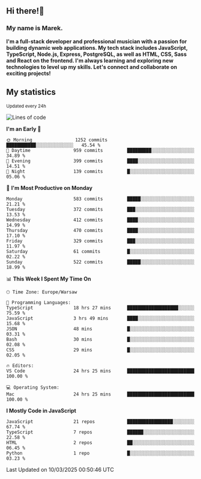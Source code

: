 ## Hi there!👋 ##
### My name is Marek. ###

**I'm a full-stack developer and professional musician with a passion for building dynamic web applications. My tech stack includes JavaScript, TypeScript, Node.js, Express, PostgreSQL, as well as HTML, CSS, Sass and React on the frontend. I'm always learning and exploring new technologies to level up my skills. Let's connect and collaborate on exciting projects!**

## My statistics ##
<sub>Updated every 24h</sub>
<!--START_SECTION:waka-->
![Lines of code](https://img.shields.io/badge/From%20Hello%20World%20I%27ve%20Written-152.0%20thousand%20lines%20of%20code-blue)

**I'm an Early 🐤** 

```text
🌞 Morning                1252 commits        ███████████░░░░░░░░░░░░░░   45.54 % 
🌆 Daytime                959 commits         █████████░░░░░░░░░░░░░░░░   34.89 % 
🌃 Evening                399 commits         ████░░░░░░░░░░░░░░░░░░░░░   14.51 % 
🌙 Night                  139 commits         █░░░░░░░░░░░░░░░░░░░░░░░░   05.06 % 
```
📅 **I'm Most Productive on Monday** 

```text
Monday                   583 commits         █████░░░░░░░░░░░░░░░░░░░░   21.21 % 
Tuesday                  372 commits         ███░░░░░░░░░░░░░░░░░░░░░░   13.53 % 
Wednesday                412 commits         ████░░░░░░░░░░░░░░░░░░░░░   14.99 % 
Thursday                 470 commits         ████░░░░░░░░░░░░░░░░░░░░░   17.10 % 
Friday                   329 commits         ███░░░░░░░░░░░░░░░░░░░░░░   11.97 % 
Saturday                 61 commits          █░░░░░░░░░░░░░░░░░░░░░░░░   02.22 % 
Sunday                   522 commits         █████░░░░░░░░░░░░░░░░░░░░   18.99 % 
```


📊 **This Week I Spent My Time On** 

```text
🕑︎ Time Zone: Europe/Warsaw

💬 Programming Languages: 
TypeScript               18 hrs 27 mins      ███████████████████░░░░░░   75.59 % 
JavaScript               3 hrs 49 mins       ████░░░░░░░░░░░░░░░░░░░░░   15.68 % 
JSON                     48 mins             █░░░░░░░░░░░░░░░░░░░░░░░░   03.31 % 
Bash                     30 mins             █░░░░░░░░░░░░░░░░░░░░░░░░   02.08 % 
CSS                      29 mins             █░░░░░░░░░░░░░░░░░░░░░░░░   02.05 % 

🔥 Editors: 
VS Code                  24 hrs 25 mins      █████████████████████████   100.00 % 

💻 Operating System: 
Mac                      24 hrs 25 mins      █████████████████████████   100.00 % 
```

**I Mostly Code in JavaScript** 

```text
JavaScript               21 repos            █████████████████░░░░░░░░   67.74 % 
TypeScript               7 repos             ██████░░░░░░░░░░░░░░░░░░░   22.58 % 
HTML                     2 repos             ██░░░░░░░░░░░░░░░░░░░░░░░   06.45 % 
Python                   1 repo              █░░░░░░░░░░░░░░░░░░░░░░░░   03.23 % 
```




 Last Updated on 10/03/2025 00:50:46 UTC
<!--END_SECTION:waka-->

<!--
**MarekSax/MarekSax** is a ✨ _special_ ✨ repository because its `README.md` (this file) appears on your GitHub profile.

Here are some ideas to get you started:

- 🔭 I’m currently working on ...
- 🌱 I’m currently learning ...
- 👯 I’m looking to collaborate on ...
- 🤔 I’m looking for help with ...
- 💬 Ask me about ...
- 📫 How to reach me: ...
- 😄 Pronouns: ...
- ⚡ Fun fact: ...
-->
